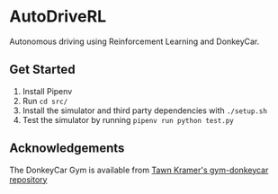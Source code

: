 # AutoDriveRL

Autonomous driving using Reinforcement Learning and DonkeyCar.

## Get Started

1. Install Pipenv
2. Run `cd src/`
3. Install the simulator and third party dependencies with `./setup.sh`
4. Test the simulator by running `pipenv run python test.py`

## Acknowledgements

The DonkeyCar Gym is available from [Tawn Kramer's gym-donkeycar repository](https://github.com/tawnkramer/gym-donkeycar)